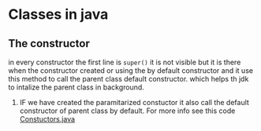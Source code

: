 # Classes in java

## The constructor

in every constructor the first line is `super()` it is not visible but it is there when the constructor created or using the by default constructor and it use this method to call the parent class default constructor. which helps th jdk to intalize the parent class in background.

1. IF we have created the paramitarized constuctor it also call the default constructor of parent class by default.
For more info see this code [Constuctors.java](Constructors.java)